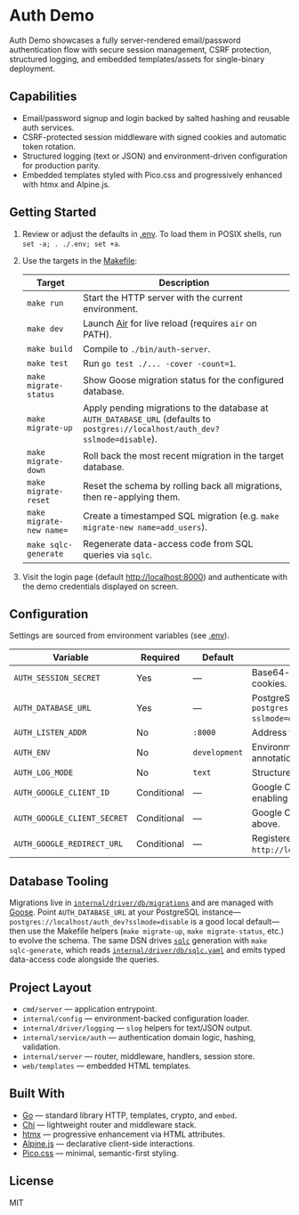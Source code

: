 # Auth Demo

Auth Demo showcases a fully server-rendered email/password authentication flow
with secure session management, CSRF protection, structured logging, and embedded
templates/assets for single-binary deployment.

## Capabilities

- Email/password signup and login backed by salted hashing and reusable auth services.
- CSRF-protected session middleware with signed cookies and automatic token rotation.
- Structured logging (text or JSON) and environment-driven configuration for
  production parity.
- Embedded templates styled with Pico.css and progressively enhanced with htmx
  and Alpine.js.

## Getting Started

1. Review or adjust the defaults in [.env](./.env). To load them in POSIX shells,
   run `set -a; . ./.env; set +a`.
2. Use the targets in the [Makefile](./Makefile):

   | Target                   | Description                                                                                                                    |
   | ------------------------ | ------------------------------------------------------------------------------------------------------------------------------ |
   | `make run`               | Start the HTTP server with the current environment.                                                                            |
   | `make dev`               | Launch [Air](https://github.com/cosmtrek/air) for live reload (requires `air` on PATH).                                        |
   | `make build`             | Compile to `./bin/auth-server`.                                                                                                |
   | `make test`              | Run `go test ./... -cover -count=1`.                                                                                           |
   | `make migrate-status`    | Show Goose migration status for the configured database.                                                                       |
   | `make migrate-up`        | Apply pending migrations to the database at `AUTH_DATABASE_URL` (defaults to `postgres://localhost/auth_dev?sslmode=disable`). |
   | `make migrate-down`      | Roll back the most recent migration in the target database.                                                                    |
   | `make migrate-reset`     | Reset the schema by rolling back all migrations, then re-applying them.                                                        |
   | `make migrate-new name=` | Create a timestamped SQL migration (e.g. `make migrate-new name=add_users`).                                                   |
   | `make sqlc-generate`     | Regenerate data-access code from SQL queries via `sqlc`.                                                                       |

3. Visit the login page (default <http://localhost:8000>) and authenticate with
   the demo credentials displayed on screen.

## Configuration

Settings are sourced from environment variables (see [.env](./.env)).

| Variable                    | Required    | Default       | Description                                                                          |
| --------------------------- | ----------- | ------------- | ------------------------------------------------------------------------------------ |
| `AUTH_SESSION_SECRET`       | Yes         | —             | Base64-encoded secret used to sign session cookies.                                  |
| `AUTH_DATABASE_URL`         | Yes         | —             | PostgreSQL connection string (e.g. `postgres://localhost/auth_dev?sslmode=disable`). |
| `AUTH_LISTEN_ADDR`          | No          | `:8000`       | Address the HTTP server binds to.                                                    |
| `AUTH_ENV`                  | No          | `development` | Environment label, controls logger source annotation.                                |
| `AUTH_LOG_MODE`             | No          | `text`        | Structured log encoder (`text` or `json`).                                           |
| `AUTH_GOOGLE_CLIENT_ID`     | Conditional | —             | Google OAuth 2.0 client ID; required when enabling Google social login.              |
| `AUTH_GOOGLE_CLIENT_SECRET` | Conditional | —             | Google OAuth 2.0 client secret matching the ID above.                                |
| `AUTH_GOOGLE_REDIRECT_URL`  | Conditional | —             | Registered redirect URL (e.g. `http://localhost:8000/login/google/callback`).        |

## Database Tooling

Migrations live in [`internal/driver/db/migrations`](./internal/driver/db/migrations) and are managed with
[Goose](https://github.com/pressly/goose). Point `AUTH_DATABASE_URL` at your PostgreSQL instance—`postgres://localhost/auth_dev?sslmode=disable`
is a good local default—then use the Makefile helpers (`make migrate-up`, `make migrate-status`, etc.) to evolve the schema. The same DSN drives
[`sqlc`](https://sqlc.dev/) generation with `make sqlc-generate`, which reads [`internal/driver/db/sqlc.yaml`](./internal/driver/db/sqlc.yaml) and
emits typed data-access code alongside the queries.

## Project Layout

- `cmd/server` — application entrypoint.
- `internal/config` — environment-backed configuration loader.
- `internal/driver/logging` — `slog` helpers for text/JSON output.
- `internal/service/auth` — authentication domain logic, hashing, validation.
- `internal/server` — router, middleware, handlers, session store.
- `web/templates` — embedded HTML templates.

## Built With

- [Go](https://go.dev/doc/) — standard library HTTP, templates, crypto, and `embed`.
- [Chi](https://github.com/go-chi/chi) — lightweight router and middleware stack.
- [htmx](https://htmx.org/) — progressive enhancement via HTML attributes.
- [Alpine.js](https://alpinejs.dev/) — declarative client-side interactions.
- [Pico.css](https://picocss.com/) — minimal, semantic-first styling.

## License

MIT
